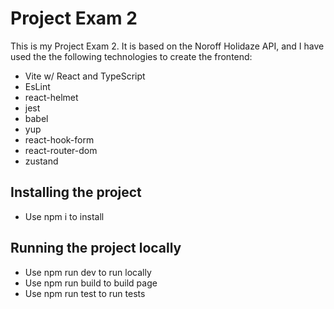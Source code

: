 # Project Exam 2

This is my Project Exam 2. It is based on the Noroff Holidaze API, and I have used the the following technologies to create the frontend:

- Vite w/ React and TypeScript
- EsLint
- react-helmet
- jest
- babel
- yup
- react-hook-form
- react-router-dom
- zustand

## Installing the project

- Use npm i to install

## Running the project locally

- Use npm run dev to run locally
- Use npm run build to build page
- Use npm run test to run tests
